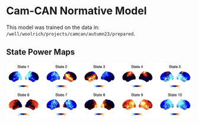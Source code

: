 # Cam-CAN Normative Model

This model was trained on the data in: `/well/woolrich/projects/camcan/autumn23/prepared`.

## State Power Maps

![PowerMaps](pow_maps.jpeg)
